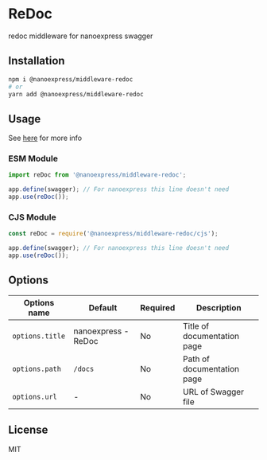 # ReDoc

redoc middleware for nanoexpress swagger

## Installation

```bash
npm i @nanoexpress/middleware-redoc
# or
yarn add @nanoexpress/middleware-redoc
```

## Usage

See [here](https://github.com/Redocly/redoc/) for more info

### ESM Module

```js
import reDoc from '@nanoexpress/middleware-redoc';

app.define(swagger); // For nanoexpress this line doesn't need
app.use(reDoc());
```

### CJS Module

```js
const reDoc = require('@nanoexpress/middleware-redoc/cjs');

app.define(swagger); // For nanoexpress this line doesn't need
app.use(reDoc());
```

## Options

| Options name    | Default             | Required | Description                 |
| --------------- | ------------------- | -------- | --------------------------- |
| `options.title` | nanoexpress - ReDoc | No       | Title of documentation page |
| `options.path`  | `/docs`             | No       | Path of documentation page  |
| `options.url`   | -                   | No       | URL of Swagger file         |

## License

MIT
